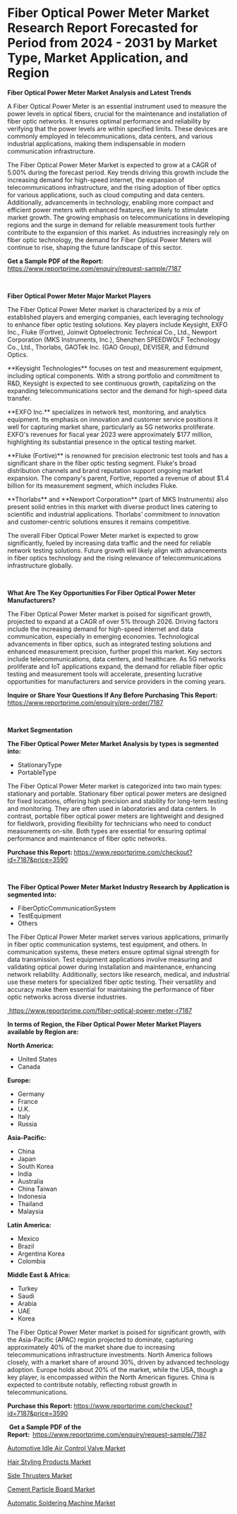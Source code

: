 <p><h1>Fiber Optical Power Meter Market Research Report Forecasted for Period from 2024 -  2031 by Market Type, Market Application, and Region</h1></p><p><strong>Fiber Optical Power Meter Market Analysis and Latest Trends</strong></p>
<p><p>A Fiber Optical Power Meter is an essential instrument used to measure the power levels in optical fibers, crucial for the maintenance and installation of fiber optic networks. It ensures optimal performance and reliability by verifying that the power levels are within specified limits. These devices are commonly employed in telecommunications, data centers, and various industrial applications, making them indispensable in modern communication infrastructure.</p><p>The Fiber Optical Power Meter Market is expected to grow at a CAGR of 5.00% during the forecast period. Key trends driving this growth include the increasing demand for high-speed internet, the expansion of telecommunications infrastructure, and the rising adoption of fiber optics for various applications, such as cloud computing and data centers. Additionally, advancements in technology, enabling more compact and efficient power meters with enhanced features, are likely to stimulate market growth. The growing emphasis on telecommunications in developing regions and the surge in demand for reliable measurement tools further contribute to the expansion of this market. As industries increasingly rely on fiber optic technology, the demand for Fiber Optical Power Meters will continue to rise, shaping the future landscape of this sector.</p></p>
<p><strong>Get a Sample PDF of the Report:&nbsp;</strong> <a href="https://www.reportprime.com/enquiry/request-sample/7187">https://www.reportprime.com/enquiry/request-sample/7187</a></p>
<p>&nbsp;</p>
<p><strong>Fiber Optical Power Meter Major Market Players</strong></p>
<p><p>The Fiber Optical Power Meter market is characterized by a mix of established players and emerging companies, each leveraging technology to enhance fiber optic testing solutions. Key players include Keysight, EXFO Inc., Fluke (Fortive), Joinwit Optoelectronic Technical Co., Ltd., Newport Corporation (MKS Instruments, Inc.), Shenzhen SPEEDWOLF Technology Co., Ltd., Thorlabs, GAOTek Inc. (GAO Group), DEVISER, and Edmund Optics.</p><p>**Keysight Technologies** focuses on test and measurement equipment, including optical components. With a strong portfolio and commitment to R&D, Keysight is expected to see continuous growth, capitalizing on the expanding telecommunications sector and the demand for high-speed data transfer.</p><p>**EXFO Inc.** specializes in network test, monitoring, and analytics equipment. Its emphasis on innovation and customer service positions it well for capturing market share, particularly as 5G networks proliferate. EXFO's revenues for fiscal year 2023 were approximately $177 million, highlighting its substantial presence in the optical testing market.</p><p>**Fluke (Fortive)** is renowned for precision electronic test tools and has a significant share in the fiber optic testing segment. Fluke's broad distribution channels and brand reputation support ongoing market expansion. The company's parent, Fortive, reported a revenue of about $1.4 billion for its measurement segment, which includes Fluke.</p><p>**Thorlabs** and **Newport Corporation** (part of MKS Instruments) also present solid entries in this market with diverse product lines catering to scientific and industrial applications. Thorlabs’ commitment to innovation and customer-centric solutions ensures it remains competitive.</p><p>The overall Fiber Optical Power Meter market is expected to grow significantly, fueled by increasing data traffic and the need for reliable network testing solutions. Future growth will likely align with advancements in fiber optics technology and the rising relevance of telecommunications infrastructure globally.</p></p>
<p>&nbsp;</p>
<p><strong>What Are The Key Opportunities For Fiber Optical Power Meter Manufacturers?</strong></p>
<p><p>The Fiber Optical Power Meter market is poised for significant growth, projected to expand at a CAGR of over 5% through 2026. Driving factors include the increasing demand for high-speed internet and data communication, especially in emerging economies. Technological advancements in fiber optics, such as integrated testing solutions and enhanced measurement precision, further propel this market. Key sectors include telecommunications, data centers, and healthcare. As 5G networks proliferate and IoT applications expand, the demand for reliable fiber optic testing and measurement tools will accelerate, presenting lucrative opportunities for manufacturers and service providers in the coming years.</p></p>
<p><strong>Inquire or Share Your Questions If Any Before Purchasing This Report:</strong> <a href="https://www.reportprime.com/enquiry/pre-order/7187">https://www.reportprime.com/enquiry/pre-order/7187</a></p>
<p>&nbsp;</p>
<p><strong>Market Segmentation</strong></p>
<p><strong>The Fiber Optical Power Meter Market Analysis by types is segmented into:</strong></p>
<p><ul><li>StationaryType</li><li>PortableType</li></ul></p>
<p><p>The Fiber Optical Power Meter market is categorized into two main types: stationary and portable. Stationary fiber optical power meters are designed for fixed locations, offering high precision and stability for long-term testing and monitoring. They are often used in laboratories and data centers. In contrast, portable fiber optical power meters are lightweight and designed for fieldwork, providing flexibility for technicians who need to conduct measurements on-site. Both types are essential for ensuring optimal performance and maintenance of fiber optic networks.</p></p>
<p><strong>Purchase this Report:&nbsp;</strong><a href="https://www.reportprime.com/checkout?id=7187&price=3590">https://www.reportprime.com/checkout?id=7187&price=3590</a></p>
<p>&nbsp;</p>
<p><strong>The Fiber Optical Power Meter Market Industry Research by Application is segmented into:</strong></p>
<p><ul><li>FiberOpticCommunicationSystem</li><li>TestEquipment</li><li>Others</li></ul></p>
<p><p>The Fiber Optical Power Meter market serves various applications, primarily in fiber optic communication systems, test equipment, and others. In communication systems, these meters ensure optimal signal strength for data transmission. Test equipment applications involve measuring and validating optical power during installation and maintenance, enhancing network reliability. Additionally, sectors like research, medical, and industrial use these meters for specialized fiber optic testing. Their versatility and accuracy make them essential for maintaining the performance of fiber optic networks across diverse industries.</p></p>
<p><a href="https://www.reportprime.com/fiber-optical-power-meter-r7187">&nbsp;https://www.reportprime.com/fiber-optical-power-meter-r7187</a></p>
<p><strong>In terms of Region, the Fiber Optical Power Meter Market Players available by Region are:</strong></p>
<p>
    <p> <strong> North America: </strong>
        <ul>
            <li>United States</li>
            <li>Canada</li>
        </ul>
        </p> 
    <p> <strong> Europe: </strong>
        <ul>
            <li>Germany</li>
            <li>France</li>
            <li>U.K.</li>
            <li>Italy</li>
            <li>Russia</li>
        </ul>
        </p> 
    <p> <strong> Asia-Pacific: </strong>
        <ul>
            <li>China</li>
            <li>Japan</li>
            <li>South Korea</li>
            <li>India</li>
            <li>Australia</li>
            <li>China Taiwan</li>
            <li>Indonesia</li>
            <li>Thailand</li>
            <li>Malaysia</li>
        </ul>
        </p> 
    <p> <strong> Latin America: </strong>
        <ul>
            <li>Mexico</li>
            <li>Brazil</li>
            <li>Argentina Korea</li>
            <li>Colombia</li>
        </ul>
        </p> 
    <p> <strong> Middle East & Africa: </strong>
        <ul>
            <li>Turkey</li>
            <li>Saudi</li>
            <li>Arabia</li>
            <li>UAE</li>
            <li>Korea</li>
        </ul>
    </p>
    </p>
<p><p>The Fiber Optical Power Meter market is poised for significant growth, with the Asia-Pacific (APAC) region projected to dominate, capturing approximately 40% of the market share due to increasing telecommunications infrastructure investments. North America follows closely, with a market share of around 30%, driven by advanced technology adoption. Europe holds about 20% of the market, while the USA, though a key player, is encompassed within the North American figures. China is expected to contribute notably, reflecting robust growth in telecommunications.</p></p>
<p><strong>Purchase this Report: </strong><a href="https://www.reportprime.com/checkout?id=7187&price=3590">https://www.reportprime.com/checkout?id=7187&price=3590</a></p>
<p>&nbsp;<strong>Get a Sample PDF of the Report:&nbsp;&nbsp;</strong><a href="https://www.reportprime.com/enquiry/request-sample/7187">https://www.reportprime.com/enquiry/request-sample/7187</a></p>
<p><strong></strong></p>
<p><p><a href="https://issuu.com/reportprime-2/docs/automotive-idle-air-control-valve-m_7c4b551c5bb709">Automotive Idle Air Control Valve Market</a></p><p><a href="https://www.linkedin.com/pulse/global-hair-styling-products-market-focus-application-tkrtc?trackingId=mk0gam7sQ0eeI%2FYJTr2RUQ%3D%3D">Hair Styling Products Market</a></p><p><a href="https://issuu.com/reportprime-2/docs/side-thrusters-market-size-2030.ppt_551000ea7db763">Side Thrusters Market</a></p><p><a href="https://medium.com/@mayrussel2007/global-cement-particle-board-market-is-projected-to-grow-at-a-cagr-of-8-8-4befe1e6e41f">Cement Particle Board Market</a></p><p><a href="https://github.com/gdfhhhj/Market-Research-Report-List-6/blob/main/automatic-soldering-machine-market.md">Automatic Soldering Machine Market</a></p></p>